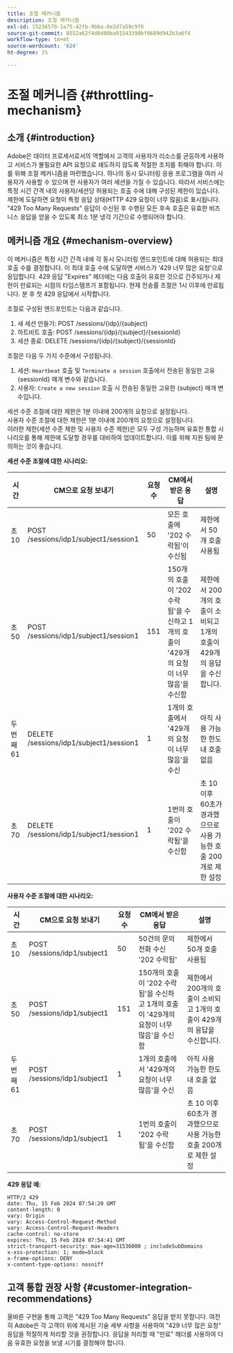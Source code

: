 ```yaml
---
title: 조절 메커니즘
description: 조절 메커니즘
exl-id: 15236570-1a75-42fb-9bba-0e2d7a59c9f6
source-git-commit: 8552a62f4d6d80ba91543390bf0689d942b3a6f4
workflow-type: tm+mt
source-wordcount: '624'
ht-degree: 1%

---
```


# 조절 메커니즘 {#throttling-mechanism}

## 소개 {#introduction}

Adobe은 데이터 프로세서로서의 역할에서 고객의 사용자가 리소스를 균등하게 사용하고 서비스가 불필요한 API 요청으로 쇄도하지 않도록 적절한 조치를 취해야 합니다. 이를 위해 조절 메커니즘을 마련했습니다.
하나의 동시 모니터링 응용 프로그램을 여러 사용자가 사용할 수 있으며 한 사용자가 여러 세션을 가질 수 있습니다. 따라서 서비스에는 특정 시간 간격 내의 사용자/세션당 허용되는 호출 수에 대해 구성된 제한이 있습니다.
제한에 도달하면 요청이 특정 응답 상태(HTTP 429 요청이 너무 많음)로 표시됩니다. &quot;429 Too Many Requests&quot; 응답이 수신된 후 수행된 모든 후속 호출은 유효한 비즈니스 응답을 얻을 수 있도록 최소 1분 냉각 기간으로 수행되어야 합니다.

## 메커니즘 개요 {#mechanism-overview}

이 메커니즘은 특정 시간 간격 내에 각 동시 모니터링 엔드포인트에 대해 허용되는 최대 호출 수를 결정합니다.
이 최대 호출 수에 도달하면 서비스가 &#39;429 너무 많은 요청&#39;으로 응답합니다. 429 응답 &quot;Expires&quot; 헤더에는 다음 호출이 유효한 것으로 간주되거나 제한이 만료되는 시점의 타임스탬프가 포함됩니다. 현재 전송률 조절은 1시 이후에 만료됩니다.   분 후 첫 429 응답에서 시작합니다.

조절로 구성된 엔드포인트는 다음과 같습니다.
1. 새 세션 만들기: POST /sessions/{idp}/{subject}
2. 하트비트 호출: POST /sessions/{idp}/{subject}/{sessionId}
3. 세션 종료: DELETE /sessions/{idp}/{subject}/{sessionId}

조절은 다음 두 가지 수준에서 구성됩니다.
1. 세션: `Heartbeat` 호출 및 `Terminate a session` 호출에서 전송된 동일한 고유 {sessionId} 매개 변수와 같습니다.
2. 사용자: `Create a new session` 호출 시 전송된 동일한 고유한 {subject} 매개 변수입니다.

세션 수준 조절에 대한 제한은 1분 이내에 200개의 요청으로 설정됩니다.\
사용자 수준 조절에 대한 제한은 1분 이내에 200개의 요청으로 설정됩니다.\
이러한 제한(세션 수준 제한 및 사용자 수준 제한)은 모두 구성 가능하며 유효한 통합 시나리오를 통해 제한에 도달할 경우를 대비하여 업데이트합니다. 이를 위해 지원 팀에 문의하는 것이 좋습니다.

**세션 수준 조절에 대한 시나리오:**

| 시간 | CM으로 요청 보내기 | 요청 수 | CM에서 받은 응답 | 설명 |
|-----------|-----------------------------------------|--------------------|------------------------------------------------------------------------------|---------------------------------------------------------------------------------|
| 초 10 | POST /sessions/idp1/subject1/session1 | 50 | 모든 호출에 &#39;202 수락됨&#39;이 수신됨 | 제한에서 50개 호출 사용됨 |
| 초 50 | POST /sessions/idp1/subject1/session1 | 151 | 150개의 호출이 &#39;202 수락됨&#39;을 수신하고 1개의 호출이 &#39;429개의 요청이 너무 많음&#39;을 수신함 | 제한에서 200개의 호출이 소비되고 1개의 호출이 429개의 응답을 수신합니다. |
| 두 번째 61 | DELETE /sessions/idp1/subject1/session1 | 1 | 1개의 호출에서 &#39;429개의 요청이 너무 많음&#39;을 수신 | 아직 사용 가능한 한도 내 호출 없음 |
| 초 70 | DELETE /sessions/idp1/subject1/session1 | 1 | 1번의 호출이 &#39;202 수락됨&#39;을 수신함 | 초 10 이후 60초가 경과했으므로 사용 가능한 호출 200개로 제한 설정 |

**사용자 수준 조절에 대한 시나리오:**

| 시간 | CM으로 요청 보내기 | 요청 수 | CM에서 받은 응답 | 설명 |
|-----------|------------------------------|--------------------|------------------------------------------------------------------------------|---------------------------------------------------------------------------------|
| 초 10 | POST /sessions/idp1/subject1 | 50 | 50건의 문의 전화 수신 &#39;202 수락됨&#39; | 제한에서 50개 호출 사용됨 |
| 초 50 | POST /sessions/idp1/subject1 | 151 | 150개의 호출이 &#39;202 수락됨&#39;을 수신하고 1개의 호출이 &#39;429개의 요청이 너무 많음&#39;을 수신함 | 제한에서 200개의 호출이 소비되고 1개의 호출이 429개의 응답을 수신합니다. |
| 두 번째 61 | POST /sessions/idp1/subject1 | 1 | 1개의 호출에서 &#39;429개의 요청이 너무 많음&#39;을 수신 | 아직 사용 가능한 한도 내 호출 없음 |
| 초 70 | POST /sessions/idp1/subject1 | 1 | 1번의 호출이 &#39;202 수락됨&#39;을 수신함 | 초 10 이후 60초가 경과했으므로 사용 가능한 호출 200개로 제한 설정 |

**429 응답 예:**

```
HTTP/2 429
date: Thu, 15 Feb 2024 07:54:20 GMT
content-length: 0
vary: Origin
vary: Access-Control-Request-Method
vary: Access-Control-Request-Headers
cache-control: no-store
expires: Thu, 15 Feb 2024 07:54:41 GMT
strict-transport-security: max-age=31536000 ; includeSubDomains
x-xss-protection: 1; mode=block
x-frame-options: DENY
x-content-type-options: nosniff
```

## 고객 통합 권장 사항 {#customer-integration-recommendations}

올바른 구현을 통해 고객은 &quot;429 Too Many Requests&quot; 응답을 받지 못합니다.
여전히 Adobe은 각 고객이 위에 제시된 기술 세부 사항을 사용하여 &quot;429 너무 많은 요청&quot; 응답을 적절하게 처리할 것을 권장합니다. 응답을 처리할 때 &quot;만료&quot; 헤더를 사용하여 다음 유효한 요청을 보낼 시기를 결정해야 합니다.
